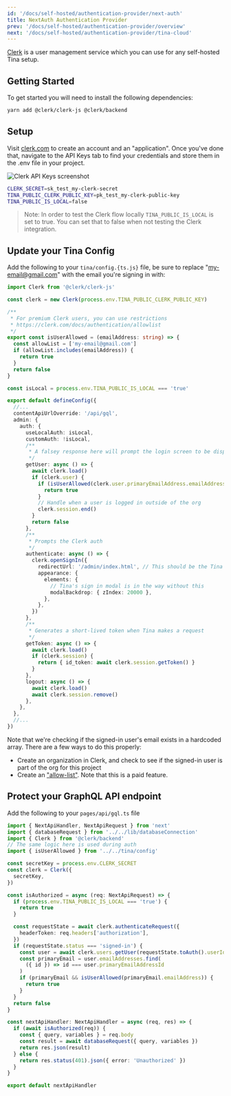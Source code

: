 ```yaml
---
id: '/docs/self-hosted/authentication-provider/next-auth'
title: NextAuth Authentication Provider
prev: '/docs/self-hosted/authentication-provider/overview'
next: '/docs/self-hosted/authentication-provider/tina-cloud'
---
```


[Clerk](https://clerk.com) is a user management service which you can use for any self-hosted Tina setup.

## Getting Started

To get started you will need to install the following dependencies:

```bash
yarn add @clerk/clerk-js @clerk/backend
```

## Setup

Visit [clerk.com](https://clerk.com/) to create an account and an "application". Once you've done that, navigate to the API Keys tab to find your credentials and store them in the .env file in your project.

![Clerk API Keys screenshot](/img/clerk-api-keys-screenshot.png)

```bash
CLERK_SECRET=sk_test_my-clerk-secret
TINA_PUBLIC_CLERK_PUBLIC_KEY=pk_test_my-clerk-public-key
TINA_PUBLIC_IS_LOCAL=false
```

> Note: In order to test the Clerk flow locally `TINA_PUBLIC_IS_LOCAL` is set to true. You can set that to false when not testing the Clerk integration.

## Update your Tina Config

Add the following to your `tina/config.{ts.js}` file, be sure to replace "my-email@gmail.com" with the email you're signing in with:

```ts
import Clerk from '@clerk/clerk-js'

const clerk = new Clerk(process.env.TINA_PUBLIC_CLERK_PUBLIC_KEY)

/**
 * For premium Clerk users, you can use restrictions
 * https://clerk.com/docs/authentication/allowlist
 */
export const isUserAllowed = (emailAddress: string) => {
  const allowList = ['my-email@gmail.com']
  if (allowList.includes(emailAddress)) {
    return true
  }
  return false
}

const isLocal = process.env.TINA_PUBLIC_IS_LOCAL === 'true'

export default defineConfig({
  //...
  contentApiUrlOverride: '/api/gql',
  admin: {
    auth: {
      useLocalAuth: isLocal,
      customAuth: !isLocal,
      /**
       * A falsey response here will prompt the login screen to be displayed
       */
      getUser: async () => {
        await clerk.load()
        if (clerk.user) {
          if (isUserAllowed(clerk.user.primaryEmailAddress.emailAddress)) {
            return true
          }
          // Handle when a user is logged in outside of the org
          clerk.session.end()
        }
        return false
      },
      /**
       * Prompts the Clerk auth
       */
      authenticate: async () => {
        clerk.openSignIn({
          redirectUrl: '/admin/index.html', // This should be the Tina admin path
          appearance: {
            elements: {
              // Tina's sign in modal is in the way without this
              modalBackdrop: { zIndex: 20000 },
            },
          },
        })
      },
      /**
       * Generates a short-lived token when Tina makes a request
       */
      getToken: async () => {
        await clerk.load()
        if (clerk.session) {
          return { id_token: await clerk.session.getToken() }
        }
      },
      logout: async () => {
        await clerk.load()
        await clerk.session.remove()
      },
    },
  },
  //...
})
```

Note that we're checking if the signed-in user's email exists in a hardcoded array. There are a few ways to do this properly:

- Create an organization in Clerk, and check to see if the signed-in user is part of the org for this project
- Create an ["allow-list"](https://clerk.com/docs/authentication/allowlist). Note that this is a paid feature.

## Protect your GraphQL API endpoint

Add the following to your `pages/api/gql.ts` file

```ts
import { NextApiHandler, NextApiRequest } from 'next'
import { databaseRequest } from '../../lib/databaseConnection'
import { Clerk } from '@clerk/backend'
// The same logic here is used during auth
import { isUserAllowed } from '../../tina/config'

const secretKey = process.env.CLERK_SECRET
const clerk = Clerk({
  secretKey,
})

const isAuthorized = async (req: NextApiRequest) => {
  if (process.env.TINA_PUBLIC_IS_LOCAL === 'true') {
    return true
  }

  const requestState = await clerk.authenticateRequest({
    headerToken: req.headers['authorization'],
  })
  if (requestState.status === 'signed-in') {
    const user = await clerk.users.getUser(requestState.toAuth().userId)
    const primaryEmail = user.emailAddresses.find(
      ({ id }) => id === user.primaryEmailAddressId
    )
    if (primaryEmail && isUserAllowed(primaryEmail.emailAddress)) {
      return true
    }
  }
  return false
}

const nextApiHandler: NextApiHandler = async (req, res) => {
  if (await isAuthorized(req)) {
    const { query, variables } = req.body
    const result = await databaseRequest({ query, variables })
    return res.json(result)
  } else {
    return res.status(401).json({ error: 'Unauthorized' })
  }
}

export default nextApiHandler
```
